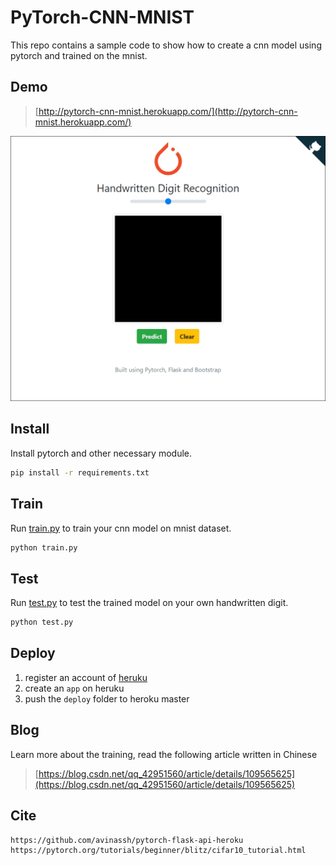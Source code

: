 # PyTorch-CNN-MNIST
This repo contains a sample code to show how to create a cnn model using pytorch and trained on the mnist.
## Demo
> [http://pytorch-cnn-mnist.herokuapp.com/](http://pytorch-cnn-mnist.herokuapp.com/)

![](demo.gif)
## Install
Install pytorch and other necessary module.
```bash
pip install -r requirements.txt
```
## Train
Run [train.py](train.py) to train your cnn model on mnist dataset.
```bash
python train.py
```
## Test
Run [test.py](test.py) to test the trained model on your own handwritten digit.
```bash
python test.py
```
## Deploy
1. register an account of [heruku](https://www.heroku.com/)
2. create an `app` on heruku
3. push the `deploy` folder to heroku master
## Blog
Learn more about the training, read the following article written in Chinese
> [https://blog.csdn.net/qq_42951560/article/details/109565625](https://blog.csdn.net/qq_42951560/article/details/109565625)
## Cite
```
https://github.com/avinassh/pytorch-flask-api-heroku
https://pytorch.org/tutorials/beginner/blitz/cifar10_tutorial.html
```